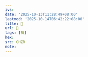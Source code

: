 ```yaml
---
ivs:
date: '2025-10-13T11:28:49+08:00'
lastmod: '2025-10-14T06:42:22+08:00'
title: 󰞸
url: 󰞸
tags: [摶]
hex: 
src: GHZR
note:
---
```

